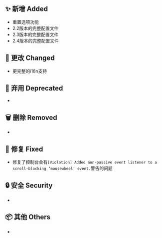 ## ✨ 新增 Added

- 重置选项功能
- 2.2版本的完整配置文件
- 2.3版本的完整配置文件
- 2.4版本的完整配置文件

## 🔧 更改 Changed

- 更完整的i18n支持

## 🚨 弃用 Deprecated

-

## 🗑️ 删除 Removed

-

## 🐛 修复 Fixed

- 修复了控制台会有`[Violation] Added non-passive event listener to a scroll-blocking ‘mousewheel‘ event.`警告的问题

## 🔒 安全 Security

-

## 📦 其他 Others

-